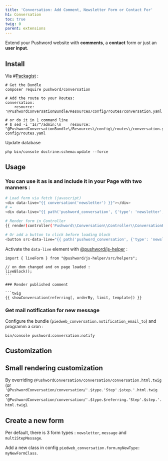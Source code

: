 ```yaml
---
title: 'Conversation: Add Comment, Newsletter Form or Contact For'
h1: Conversation
toc: true
twig: 0
parent: extensions
---
```


Extend your Pushword website with **comments**, a **contact** form or just an **user input**.

## Install

Via #[Packagist](https://packagist.org/packages/pushword/conversation) :

```
# Get the Bundle
composer require pushword/conversation

# Add the route to your Routes:
conversation:
    resource: '@PushwordConversationBundle/Resources/config/routes/conversation.yaml'

# or do it in 1 command line
# $ sed -i '1s/^/admin:\n    resource: "@PushwordConversationBundle\/Resources\/config\/routes\/conversation.yaml"\n/' config/routes.yaml
```

Update database

```
php bin/console doctrine:schema:update --force
```

## Usage

### You can use it as is and include it in your Page with two manners :

```bash
# Load form via fetch (javascript)
<div data-live="{{ conversation('newsletter') }}"></div>
# =
<div data-live="{{ path('pushword_conversation', {'type': 'newsletter', 'referring': 'newsletter-'~page.slug, 'host': page.host}) }}"></div>

# Render form in Controller
{{ render(controller('Pushword\\Conversation\\Controller\\ConversationFormController::show')) }}

# Or add a button to click before loading block
<button src-data-live="{{ path('pushword_conversation', {'type': 'newsletter', 'referring': 'nslttr-'~page.slug, 'host': page.host}) }}" class="btn btn-primary">Register</button>
```

Activate the `data-live` element with [@pushword/js-helper](https://yarnpkg.com/package/@pushword/js-helper) :

````
import { liveForm } from "@pushword/js-helper/src/helpers";

// on dom changed and on page loaded :
liveBlock();
```

### Render published comment

```twig
{{ showConversation(referring[, orderBy, limit, template]) }}
````

### Get mail notification for new message

Configure the bundle (`piedweb_conversation.notification_email_to`) and programm a cron :

```
bin/console pushword:conversation:notify
```

## Customization

## Small rendering customization

By overriding `@PushwordConversation/conversation/conversation.html.twig`
(or `'@PushwordConversation/conversation/'.$type.'Step'.$step.'.html.twig`
or `'@PushwordConversation/conversation/'.$type.$referring.'Step'.$step.'.html.twig`).

## Create a new form

Per default, there is 3 form types : `newsletter`, `message` and `multiStepMessage`.

Add a new class in config `piedweb_conversation.form.myNewType: myNewFormClass`.
